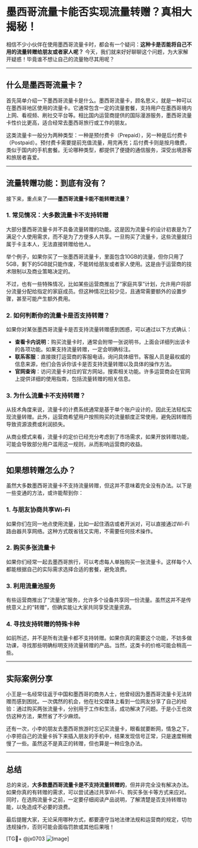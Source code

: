 # 墨西哥流量卡能否实现流量转赠？真相大揭秘！

相信不少小伙伴在使用墨西哥流量卡时，都会有一个疑问：**这种卡是否能将自己不用的流量转赠给朋友或者家人呢？** 今天，我们就来好好聊聊这个问题，为大家解开疑惑！毕竟谁不想让自己的流量物尽其用呢？

---

## 什么是墨西哥流量卡？

首先简单介绍一下墨西哥流量卡是什么。墨西哥流量卡，顾名思义，就是一种可以在墨西哥地区使用的流量卡。它通常包含一定的流量套餐，支持用户在墨西哥境内上网、看视频、刷社交平台等。相比国内运营商提供的国际漫游服务，墨西哥流量卡性价比更高，适合经常去墨西哥旅行或工作的朋友。

这类流量卡一般分为两种类型：一种是预付费卡（Prepaid），另一种是后付费卡（Postpaid）。预付费卡需要提前充值流量，用完再充；后付费卡则是按月缴费，类似于国内的手机套餐。无论哪种类型，都提供了便捷的通信服务，深受出境游客和旅居者喜爱。

---

## 流量转赠功能：到底有没有？

接下来，重点来了——**墨西哥流量卡能不能转赠流量？**

### 1. **常见情况：大多数流量卡不支持转赠**
大部分墨西哥流量卡并不具备流量转赠的功能。这是因为流量卡的设计初衷是为了满足个人使用需求，而不是为了方便多人共享。一旦购买了流量卡，这些流量就归属于卡主本人，无法直接转赠给他人。

举个例子，如果你买了一张墨西哥流量卡，里面包含10GB的流量，但你只用了5GB，剩下的5GB就只能作废，不能转给朋友或者家人使用。这是由于运营商的技术限制以及商业策略决定的。

不过，也有一些特殊情况，比如某些运营商推出了“家庭共享”计划，允许用户将部分流量分配给指定的家庭成员。但这种情况比较少见，且通常需要额外的设置步骤，甚至可能产生额外费用。

### 2. **如何判断你的流量卡是否支持转赠？**
如果你对某张墨西哥流量卡是否支持流量转赠感到困惑，可以通过以下方式确认：

- **查看卡内说明**：购买流量卡时，通常会附带一张说明书，上面会详细列出该卡的各项功能。如果支持流量转赠，一定会明确标注。
- **联系客服**：直接拨打运营商的客服电话，询问具体细节。客服人员是最权威的信息来源，他们会告诉你该卡是否支持流量转赠以及具体的操作方法。
- **官网查询**：访问流量卡对应的官方网站，搜索相关功能。许多运营商会在官网上提供详细的使用指南，包括流量转赠的相关信息。

### 3. **为什么流量卡不支持转赠？**
从技术角度来说，流量卡的计费系统通常是基于单个账户设计的，因此无法轻松实现流量转赠。此外，运营商希望用户按照购买的流量额度正常使用，避免因转赠而导致资源浪费或利润损失。

从商业模式来看，流量卡的定价已经充分考虑到了市场需求，如果开放转赠功能，可能会导致部分用户滥用这一规则，从而影响运营商的收益。

---

## 如果想转赠怎么办？

虽然大多数墨西哥流量卡不支持流量转赠，但这并不意味着完全没有办法。以下是一些变通的方法，或许能帮到你：

### 1. **与朋友协商共享Wi-Fi**
如果你们在同一地点使用流量，比如一起住酒店或者开派对，可以直接通过Wi-Fi路由器共享网络。这种方式既省钱又实用，不需要任何技术操作。

### 2. **购买多张流量卡**
如果你们经常一起去墨西哥旅行，可以考虑每人单独购买一张流量卡。这样每个人都能根据自己的实际需求选择合适的套餐，避免浪费。

### 3. **利用流量池服务**
有些运营商推出了“流量池”服务，允许多个设备共享同一份流量。虽然这并不是传统意义上的“转赠”，但确实能让大家共同享受流量资源。

### 4. **寻找支持转赠的特殊卡种**
如前所述，并不是所有流量卡都不支持转赠。如果你真的需要这个功能，不妨多做功课，寻找那些明确标明支持流量转赠的产品。当然，这类卡的价格可能会稍高一些。

---

## 实际案例分享

小王是一名经常往返于中国和墨西哥的商务人士，他曾经因为墨西哥流量卡无法转赠而感到困扰。一次偶然的机会，他在社交媒体上看到一位网友分享了自己的经验：通过购买两张流量卡，分别用于工作和生活，成功解决了问题。于是小王也效仿这种方法，果然省了不少麻烦。

还有一次，小李的朋友去墨西哥旅游时忘记买流量卡，眼看就要断网，情急之下，小李把自己的流量卡拆下来插入朋友的手机中，结果发现信号正常，只是速度稍微慢了一些。虽然这不是真正的转赠，但也算是一种应急办法。

---

## 总结

总的来说，**大多数墨西哥流量卡是不支持流量转赠的**，但并非完全没有解决办法。如果你真的有转赠的需求，可以尝试通过共享Wi-Fi、购买多张卡等方式来应对。同时，在选购流量卡之前，一定要仔细阅读产品说明，了解清楚是否支持转赠功能，以免造成不必要的浪费。

最后提醒大家，无论采用哪种方式，都要遵守当地法律法规和运营商的规定，切勿违规操作，否则可能会面临罚款或其他后果哦！

[TG💪+ @jx0703 ![Image](https://github.com/user-attachments/assets/dbca1d08-cadb-493c-b0ec-ad6f7a83f270)]